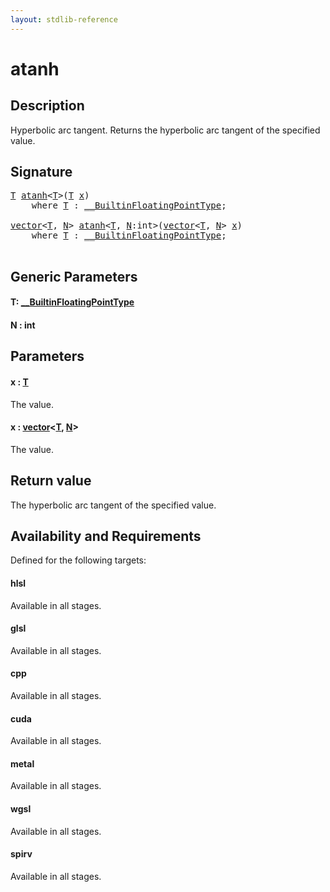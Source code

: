 ```yaml
---
layout: stdlib-reference
---
```


# atanh

## Description

Hyperbolic arc tangent. Returns the hyperbolic arc tangent of the specified value.



## Signature 

<pre>
<a href="atanh.html#typeparam-T" class="code_type">T</a> <a href="atanh.html">atanh</a>&lt;<a href="atanh.html#typeparam-T" class="code_type">T</a>&gt;(<a href="atanh.html#typeparam-T" class="code_type">T</a> <a href="atanh.html#decl-x" class="code_param">x</a>)
    <span class='code_keyword'>where</span> <a href="atanh.html#typeparam-T" class="code_type">T</a> : <a href="../interfaces/0_builtinfloatingpointtype-029hm/index.html" class="code_type">__BuiltinFloatingPointType</a>;

<a href="../types/vector/index.html" class="code_type">vector</a>&lt;<a href="atanh.html#typeparam-T" class="code_type">T</a>, <a href="atanh.html#decl-N" class="code_var">N</a>&gt; <a href="atanh.html">atanh</a>&lt;<a href="atanh.html#typeparam-T" class="code_type">T</a>, <a href="atanh.html#decl-N" class="code_var">N</a>:<span class="code_keyword">int</span>&gt;(<a href="../types/vector/index.html" class="code_type">vector</a>&lt;<a href="atanh.html#typeparam-T" class="code_type">T</a>, <a href="atanh.html#decl-N" class="code_var">N</a>&gt; <a href="atanh.html#decl-x" class="code_param">x</a>)
    <span class='code_keyword'>where</span> <a href="atanh.html#typeparam-T" class="code_type">T</a> : <a href="../interfaces/0_builtinfloatingpointtype-029hm/index.html" class="code_type">__BuiltinFloatingPointType</a>;

</pre>

## Generic Parameters

####  <a id="typeparam-T"></a>T: [\_\_BuiltinFloatingPointType](../interfaces/0_builtinfloatingpointtype-029hm/index)
####  <a id="decl-N"></a>N  : int

## Parameters

####  <a id="decl-x"></a>x  : [T](atanh#typeparam-T)
The value.

####  <a id="decl-x"></a>x  : [vector](../types/vector/index)\<[T](../types/vector/index#typeparam-T), [N](../types/vector/index#decl-N)\>
The value.


## Return value
The hyperbolic arc tangent of the specified value.


## Availability and Requirements

Defined for the following targets:

#### hlsl
Available in all stages.

#### glsl
Available in all stages.

#### cpp
Available in all stages.

#### cuda
Available in all stages.

#### metal
Available in all stages.

#### wgsl
Available in all stages.

#### spirv
Available in all stages.



